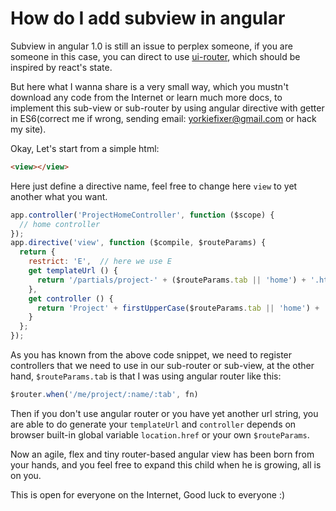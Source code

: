 How do I add subview in angular
================================

Subview in angular 1.0 is still an issue to perplex someone, if you are someone in this case, you can direct to use [ui-router](https://github.com/angular-ui/ui-router), which should be inspired by react's state.

But here what I wanna share is a very small way, which you mustn't download any code from the Internet or learn much more docs, to implement this sub-view or sub-router by using angular directive with getter in ES6(correct me if wrong, sending email: yorkiefixer@gmail.com or hack my site).

Okay, Let's start from a simple html:

```html
<view></view>
```

Here just define a directive name, feel free to change here `view` to yet another what you want.

```js
app.controller('ProjectHomeController', function ($scope) {
  // home controller
});
app.directive('view', function ($compile, $routeParams) {
  return {
    restrict: 'E',  // here we use E
    get templateUrl () {
      return '/partials/project-' + ($routeParams.tab || 'home') + '.html'
    },
    get controller () {
      return 'Project' + firstUpperCase($routeParams.tab || 'home') + 'Controller'
    }
  };
});
```

As you has known from the above code snippet, we need to register controllers that we need to use in our sub-router or sub-view, at the other hand, `$routeParams.tab` is that I was using angular router like this:

```js
$router.when('/me/project/:name/:tab', fn)
```

Then if you don't use angular router or you have yet another url string, you are able to do generate your `templateUrl` and `controller` depends on browser built-in global variable `location.href` or your own `$routeParams`.

Now an agile, flex and tiny router-based angular view has been born from your hands, and you feel free to expand this child when he is growing, all is on you. 

This is open for everyone on the Internet, Good luck to everyone :)
